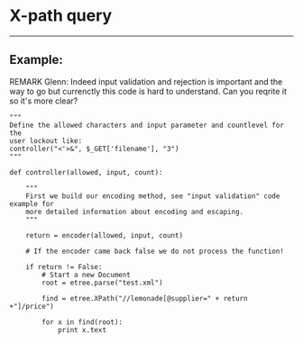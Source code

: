 # X-path query
-------

## Example:

REMARK Glenn: Indeed input validation and rejection is important and the way to go but currenctly this code is hard to understand. Can you reqrite it so it's more clear?

    """
    Define the allowed characters and input parameter and countlevel for the
    user lockout like:
    controller("<'>&", $_GET['filename'], "3")
    """
    
    def controller(allowed, input, count):
        
        """
        First we build our encoding method, see "input validation" code example for
        more detailed information about encoding and escaping.
        """
        
        return = encoder(allowed, input, count)

        # If the encoder came back false we do not process the function!

        if return != False:
            # Start a new Document
            root = etree.parse("test.xml")

            find = etree.XPath("//lemonade[@supplier=" + return +"]/price")

            for x in find(root):
                print x.text
